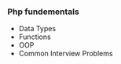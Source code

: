 ### Php fundementals

<ul>
    <li> Data Types </li>
    <li> Functions </li>
    <li> OOP </li>
    <li> Common Interview Problems </li>
</ul>
